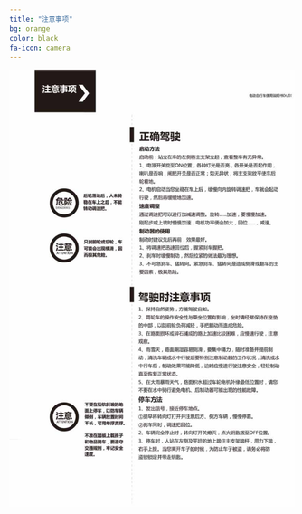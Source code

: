 ```yaml
---
title: "注意事项"
bg: orange
color: black
fa-icon: camera
---
```


![image tooltip here](/img/images/5_02.jpg)
